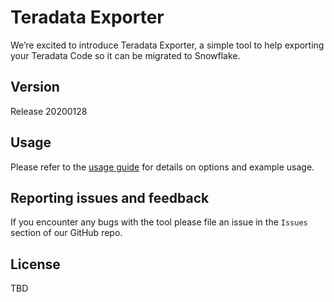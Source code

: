 # Teradata Exporter

We’re excited to introduce Teradata Exporter, a simple tool to help exporting your Teradata Code
so it can be migrated to Snowflake.

## Version

Release 20200128

## Usage

Please refer to the [usage guide](\.doc\usage_guide.md) for details on options and example usage.


## Reporting issues and feedback

If you encounter any bugs with the tool please file an issue in the
`Issues` section of our GitHub repo.

## License

TBD